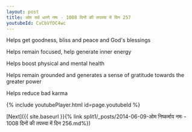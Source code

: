 ```yaml
---
layout: post
title: ओम सर्व धरणे नमः - 1008 दिनों की तपस्या में दिन 257
youtubeId: CvCbVfDC4wc
---
```

 
 
Helps get goodness, bliss and peace and God's blessings
 
Helps remain focused, help generate inner energy 
 
Helps boost physical and mental health 
 
Helps remain grounded and generates a sense of gratitude towards the greater power 
 
Helps reduce bad karma
 
 
 
 


{% include youtubePlayer.html id=page.youtubeId %}
 
[Next]({{ site.baseurl }}{% link  split1/_posts/2014-06-09-ओम निष्कर्माय नमः - 1008 दिनों की तपस्या में दिन 256.md%})
 
